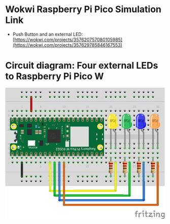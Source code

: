 # Wokwi Raspberry Pi Pico Simulation Link

* Push Button and an external LED: [https://wokwi.com/projects/357620757080105985](https://wokwi.com/projects/357629785846167553)

# Circuit diagram: Four external LEDs to Raspberry Pi Pico W

<p align="center">
  <img src="https://github.com/ajgquional/rpi-picow-micropython/blob/3f64699fdfa14c6a0aa59673538d96523fab4e4e/Blink/4%20LEDs%20to%20RPi%20Pico%20W_bb.png" alt="Circuit diagram - Push Button and an external LED conencted to Raspberry Pi Pico W">
</p>
